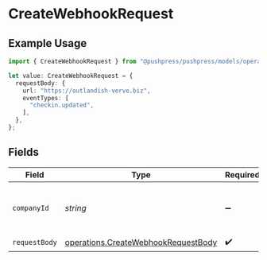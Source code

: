 # CreateWebhookRequest

## Example Usage

```typescript
import { CreateWebhookRequest } from "@pushpress/pushpress/models/operations";

let value: CreateWebhookRequest = {
  requestBody: {
    url: "https://outlandish-verve.biz",
    eventTypes: [
      "checkin.updated",
    ],
  },
};
```

## Fields

| Field                                                                                      | Type                                                                                       | Required                                                                                   | Description                                                                                |
| ------------------------------------------------------------------------------------------ | ------------------------------------------------------------------------------------------ | ------------------------------------------------------------------------------------------ | ------------------------------------------------------------------------------------------ |
| `companyId`                                                                                | *string*                                                                                   | :heavy_minus_sign:                                                                         | When using multitenant API keys, specify the company                                       |
| `requestBody`                                                                              | [operations.CreateWebhookRequestBody](../../models/operations/createwebhookrequestbody.md) | :heavy_check_mark:                                                                         | N/A                                                                                        |
